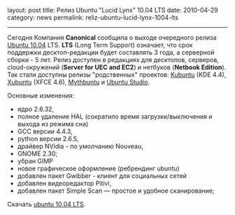 layout: post
title: Релиз Ubuntu "Lucid Lynx" 10.04 LTS
date: 2010-04-29
category: news
permalink: reliz-ubuntu-lucid-lynx-1004-lts

---

Сегодня Компания **Canonical** сообщила о выходе очередного релиза [Ubuntu 10.04](http://www.ubuntu.com/getubuntu/releasenotes/1004 "Релиз Ubuntu 10.04") LTS. **LTS** (Long Term Support) означает, что срок поддержки десктоп-редакции будет составлять 3 года, а серверной сборки - 5 лет. Релиз доступен в редакциях для десктопов, серверов, cloud-окружений (**Server for UEC and EC2**) и нетбуков (**Netbook Edition**). Так стали доступны релизы "родственных" проектов: [Kubuntu](http://www.kubuntu.org/) (KDE 4.4), [Xubuntu](http://xubuntu.org/) (XFCE 4.6), [Mythbuntu](http://mythbuntu.org/) и [Ubuntu Studio](https://wiki.ubuntu.com/UbuntuStudio).

<!-- more -->

Основные изменения:

  * ядро 2.6.32,
  * полное удаление HAL (сократило время загрузки/выключения и выхода из режима сна)
  * GCC версии 4.4.3,
  * python версии 2.6.5,
  * драйвер NVidia - по умолчанию Nouveau,
  * GNOME 2.30;
  * убран GIMP
  * новое графическое оформление (ребрендинг ubuntu)
  * добавлен пакет Gwibber - клиент для социальных сетей
  * добавлен видеоредактор Pitivi,
  * добавлен пакет Simple Scan — простое и удобное сканирование;

Скачать [ubuntu 10.04 LTS](http://releases.ubuntu.com/releases/10.04/).
